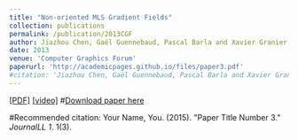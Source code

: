 ```yaml
---
title: "Non-oriented MLS Gradient Fields"
collection: publications
permalink: /publication/2013CGF
author: Jiazhou Chen, Gaël Guennebaud, Pascal Barla and Xavier Granier
date: 2013
venue: 'Computer Graphics Forum'
paperurl: 'http://academicpages.github.io/files/paper3.pdf'
#citation: 'Jiazhou Chen, Gaël Guennebaud, Pascal Barla and Xavier Granier. (2013). &quot; Non-oriented MLS Gradient Fields.&quot; <i>Computer Graphics Forum</i>. 32(8): 98-109.'
---
```

[[PDF]](http://califoriachen.github.io/files/2013CGF.pdf) [[video]]()
#[Download paper here](http://califoriachen.github.io/files/2013CGF.pdf)

#Recommended citation: Your Name, You. (2015). "Paper Title Number 3." <i>JournalLL 1</i>. 1(3).
